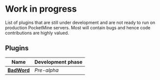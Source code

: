 # Work in progress
List of plugins that are still under development and are not ready to run on production PocketMine servers. Most will contain bugs and hence code contributions are highly valued.

## Plugins

| Name | Development phase |
| ---- | ----------------- |
| [**BadWord**](https://github.com/kenygamer/pmmp-plugins/blob/master/.wip/BadWord) | *Pre-alpha* |
